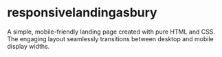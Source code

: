 # responsivelandingasbury
A simple, mobile-friendly landing page created with pure HTML and CSS.  The engaging layout seamlessly transitions between desktop and mobile display widths.
